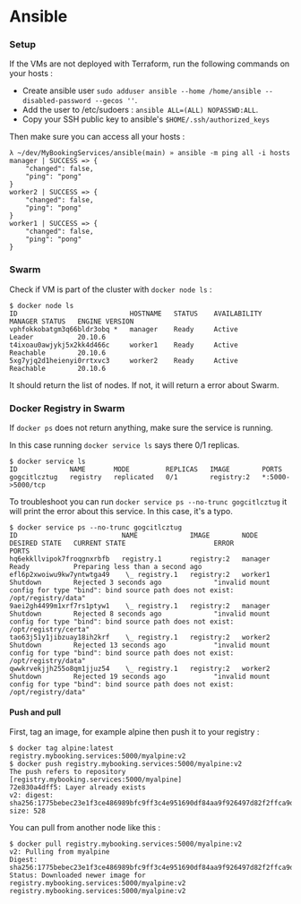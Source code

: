 # Ansible

### Setup

If the VMs are not deployed with Terraform, run the following commands on your hosts :
- Create ansible user `sudo adduser ansible --home /home/ansible --disabled-password --gecos ''`.
- Add the user to /etc/sudoers : `ansible ALL=(ALL) NOPASSWD:ALL`.
- Copy your SSH public key to ansible's `$HOME/.ssh/authorized_keys`

Then make sure you can access all your hosts :
```
λ ~/dev/MyBookingServices/ansible(main) » ansible -m ping all -i hosts
manager | SUCCESS => {
    "changed": false,
    "ping": "pong"
}
worker2 | SUCCESS => {
    "changed": false,
    "ping": "pong"
}
worker1 | SUCCESS => {
    "changed": false,
    "ping": "pong"
}
```


### Swarm

Check if VM is part of the cluster with `docker node ls` :
```
$ docker node ls
ID                            HOSTNAME   STATUS    AVAILABILITY   MANAGER STATUS   ENGINE VERSION
vphfokkobatgm3q66bldr3obq *   manager    Ready     Active         Leader           20.10.6
t4ixoau0awjykj5x2kk4d466c     worker1    Ready     Active         Reachable        20.10.6
5xg7yjq2d1heienyi0rrtxvc3     worker2    Ready     Active         Reachable        20.10.6
```

It should return the list of nodes. If not, it will return a error about Swarm.

### Docker Registry in Swarm
If `docker ps` does not return anything, make sure the service is running.

In this case running `docker service ls` says there 0/1 replicas.
```
$ docker service ls
ID             NAME       MODE         REPLICAS   IMAGE        PORTS
gogcitlcztug   registry   replicated   0/1        registry:2   *:5000->5000/tcp
```

To troubleshoot you can run `docker service ps --no-trunc gogcitlcztug` it will print the error about this service. In this case, it's a typo.
```
$ docker service ps --no-trunc gogcitlcztug
ID                          NAME             IMAGE        NODE      DESIRED STATE   CURRENT STATE                      ERROR                                                                                          PORTS
hq6ekkllvipok7froqgnxrbfb   registry.1       registry:2   manager   Ready           Preparing less than a second ago
efl6p2xwoiwu9kw7yntwtga49    \_ registry.1   registry:2   worker1   Shutdown        Rejected 3 seconds ago             "invalid mount config for type "bind": bind source path does not exist: /opt/registry/data"
9aei2gh4499m1xrf7rs1ptyw1    \_ registry.1   registry:2   manager   Shutdown        Rejected 8 seconds ago             "invalid mount config for type "bind": bind source path does not exist: /opt/registry/certa"
tao63j51y1jibzuay18ih2krf    \_ registry.1   registry:2   worker2   Shutdown        Rejected 13 seconds ago            "invalid mount config for type "bind": bind source path does not exist: /opt/registry/data"
qwwkrvekjjh255o8qm1jjuz54    \_ registry.1   registry:2   worker2   Shutdown        Rejected 19 seconds ago            "invalid mount config for type "bind": bind source path does not exist: /opt/registry/data"
```

#### Push and pull

First, tag an image, for example alpine then push it to your registry :
```
$ docker tag alpine:latest registry.mybooking.services:5000/myalpine:v2
$ docker push registry.mybooking.services:5000/myalpine:v2
The push refers to repository [registry.mybooking.services:5000/myalpine]
72e830a4dff5: Layer already exists
v2: digest: sha256:1775bebec23e1f3ce486989bfc9ff3c4e951690df84aa9f926497d82f2ffca9d size: 528
```

You can pull from another node like this :
```
$ docker pull registry.mybooking.services:5000/myalpine:v2
v2: Pulling from myalpine
Digest: sha256:1775bebec23e1f3ce486989bfc9ff3c4e951690df84aa9f926497d82f2ffca9d
Status: Downloaded newer image for registry.mybooking.services:5000/myalpine:v2
registry.mybooking.services:5000/myalpine:v2
```
